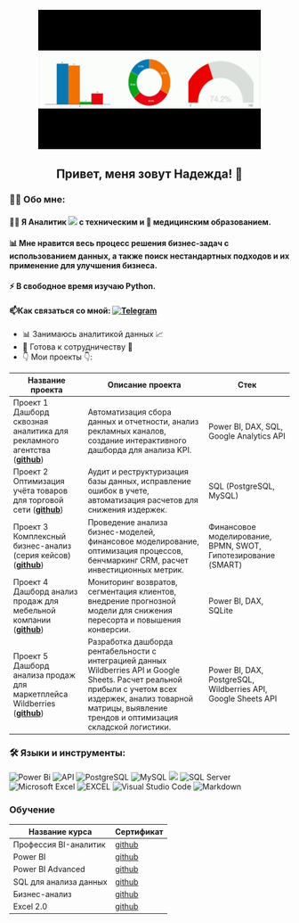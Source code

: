 <p align="center">
  <img width="400" height="250" src="https://github.com/Nadezhda2024/Nadezhda2024/blob/main/%D0%94%D0%BB%D1%8F%20%D0%BF%D0%BE%D1%80%D1%82%D1%84%D0%BE%D0%BB%D0%B8%D0%BE.gif"  alt="animated" />
  </p>

## <p align="center">Привет, меня зовут Надежда! 👋</p>


### :man_technologist: Обо мне:
####  :man_technologist: Я Аналитик <img src="https://media.giphy.com/media/WUlplcMpOCEmTGBtBW/giphy.gif" width="30"> с техническим и :pill: медицинским образованием.
####  📊 Мне нравится весь процесс решения бизнес-задач с использованием данных, а также поиск нестандартных подходов и их применение для улучшения бизнеса.
 #### ⚡ В свободное время изучаю Python.
 #### 📫Как связаться со мной: <a href="">[![Telegram](https://img.shields.io/badge/Telegram-blue?logo=telegram&logoColor=white&style=for-the-badge)](https://t.me/Dr_Panko)</a>


  
- :bar_chart: Занимаюсь аналитикой данных 📈
- :raised_hands: Готова к сотрудничеству 🤝
- :point_down: Мои проекты 👇:
  
 |Название проекта| Описание проекта| Стек|
|----------------|-----------------|-----|
|Проект 1 Дашборд сквозная аналитика для рекламного агентства (__[github](https://github.com/Nadezhda2024/the_project_1)__)|Автоматизация сбора данных и отчетности, анализ рекламных каналов, создание интерактивного дашборда для анализа KPI.|Power BI, DAX, SQL, Google Analytics API|
|Проект 2 Оптимизация учёта товаров для торговой сети (__[github](https://github.com/Nadezhda2024/the_project_2)__)|Аудит и реструктуризация базы данных, исправление ошибок в учете, автоматизация расчетов для снижения издержек.|SQL (PostgreSQL, MySQL)|
|Проект 3 Комплексный бизнес-анализ (серия кейсов) (__[github](https://github.com/Nadezhda2024/the_project_3)__)|Проведение анализа бизнес-моделей, финансовое моделирование, оптимизация процессов, бенчмаркинг CRM, расчет инвестиционных метрик.|Финансовое моделирование, BPMN, SWOT, Гипотезирование (SMART)|
|Проект 4 Дашборд анализ продаж для мебельной компании (__[github](https://github.com/Nadezhda2024/the_project_4)__)|Мониторинг возвратов, сегментация клиентов, внедрение прогнозной модели для снижения пересорта и повышения конверсии.|Power BI, DAX, SQLite|
|Проект 5 Дашборд анализа продаж для маркетплейса Wildberries (__[github](https://github.com/Nadezhda2024/wb-finance-dashboard)__)|Разработка дашборда рентабельности с интеграцией данных Wildberries API и Google Sheets. Расчет реальной прибыли с учетом всех издержек, анализ товарной матрицы, выявление трендов и оптимизация складской логистики.|Power BI, DAX, PostgreSQL, Wildberries API, Google Sheets API|

### 🛠️ Языки и инструменты:
![Power Bi](https://img.shields.io/badge/power_bi-F2C811?style=for-the-badge&logo=powerbi&logoColor=black)
![API](https://img.shields.io/badge/-API-FF6600?style=for-the-badge&logo=API)
![PostgreSQL](https://img.shields.io/badge/PostgreSQL-316192?style=for-the-badge&logo=postgresql&logoColor=white)
![MySQL](https://img.shields.io/badge/mysql-4479A1.svg?style=for-the-badge&logo=mysql&logoColor=white)
![](https://img.shields.io/badge/SQLite-07405E?style=for-the-badge&logo=sqlite&logoColor=white)
![SQL Server](https://img.shields.io/badge/Microsoft_SQL_Server-CC2927?style=for-the-badge&logo=microsoft-sql-server&logoColor=white)
![Microsoft Excel](https://img.shields.io/badge/Microsoft_Excel-217346?style=for-the-badge&logo=microsoft-excel&logoColor=white)
![EXCEL](https://img.shields.io/badge/-Google_Sheets-FFF?style=for-the-badge&logo=GoogleSheets)
![Visual Studio Code](https://img.shields.io/badge/Visual%20Studio%20Code-0078d7.svg?style=for-the-badge&logo=visual-studio-code&logoColor=white)
![Markdown](https://img.shields.io/badge/markdown-%23000000.svg?style=for-the-badge&logo=markdown&logoColor=white)

### Обучение

|Название курса|Сертификат|
|--------------------|------|
|Профессия BI-аналитик|[github](https://github.com/Nadezhda2024/Certificate-of-the-BI-analyst-profession/tree/main)|
|Power BI|[github](https://github.com/Nadezhda2024/Certificate_Power_BI)|
|Power BI Advanced|[github](https://github.com/Nadezhda2024/Certificate-Power-BI-Advanced)|
|SQL для анализа данных|[github](https://github.com/Nadezhda2024/SQL-certificate-for-data-analysis)|
|Бизнес-анализ|[github](https://github.com/Nadezhda2024/Certificate-Business_Analyst)|
|Excel 2.0|[github](https://github.com/Nadezhda2024/Excel-Basic-2.0-Certificate)|



